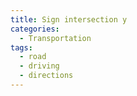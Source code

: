 ```yaml
---
title: Sign intersection y
categories:
  - Transportation
tags:
  - road
  - driving
  - directions
---
```

